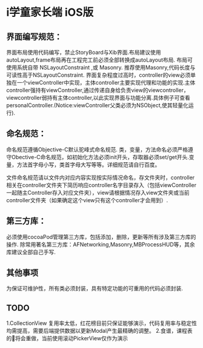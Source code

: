 i学童家长端 iOS版
=====================================


## 界面编写规范：
界面布局使用代码编写，禁止StoryBoard与Xib界面.布局建议使用autoLayout,frame布局再在工程完工前必须全部转换成autoLayout布局.
布局可使用系统自带 NSLayoutConstraint ,或 Masonry. 推荐使用Masonry,代码长度与可读性高于NSLayoutConstraint.
界面复杂程度过高时，controller的view必须单独在一个viewController中实现，主体controller主要实现代理和功能的实现.主体controller强持有viewController,通过传递自身给负责view的viewcontroller，viewcontroller弱持有主体controller,以此实现界面与功能分离.具体例子可查看personalController.(Notice:viewController父类必须为NSObject,使其轻量化运行).

## 命名规范：
命名规范遵循Objective-C默认驼峰式命名规范.
类，变量，方法命名必须严格遵守Obective-C命名规范，如初始化方法必须init开头，存取器必须set/get开头.变量，方法首字母小写，类首字母大写等等。详细规范请自行百度。

文件命名规范请以文件内对应内容实现按实际情况命名，存文件夹时，controller相关在controller文件夹下简历响应controller名字目录存入（包括viewController一起随主Controller存入对应文件夹），view请根据情况存入view文件夹或当前controller文件夹（如果确定这个view只有这个controller才会用到）.

## 第三方库：
必须使用cocoaPod管理第三方库，包括添加，删除，更新等所有涉及第三方库的操作.
除常用著名第三方库：AFNetworking,Masonry,MBProcessHUD等，其余库建议全部自己手写.

## 其他事项
为保证可维护性，所有类必须封装，具有特定功能的可重用的代码必须封装.

## TODO
1.CollectionView 复用率太低，红花榜目前只保证能够演示，代码复用率与稳定性均需提高，需要后端提供数据以更新Modal产生最精确的调整。
2.食谱，课程表的📅将会重做，当前使用滚动PickerView仅作为演示